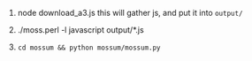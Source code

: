 1. node download_a3.js
   this will gather js, and put it into `output/`

2. ./moss.perl -l javascript output/*.js


3. `cd mossum && python mossum/mossum.py`
